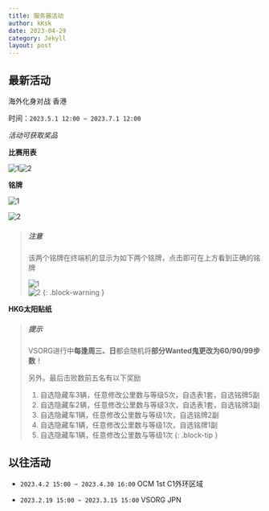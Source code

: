 ```yaml
---
title: 服务器活动
author: kKsk
date: 2023-04-29
category: Jekyll
layout: post
---
```


## 最新活动

海外化身对战 香港

时间：`2023.5.1 12:00 ~ 2023.7.1 12:00`

*活动可获取奖品*

**比赛用表**

![1](https://pic2.imgdb.cn/item/644ec1150d2dde5777830894.png)![2](https://pic2.imgdb.cn/item/644ec1150d2dde57778308a4.png)

**铭牌**

![1](https://pic2.imgdb.cn/item/644ec1150d2dde5777830854.png)

![2](https://pic2.imgdb.cn/item/644ec1150d2dde5777830880.png)

> ##### 注意
> 
> 该两个铭牌在终端机的显示为如下两个铭牌，点击即可在上方看到正确的铭牌  
> 
> ![1](https://pic2.imgdb.cn/item/644ec8240d2dde5777892a6c.jpg)  
> ![2](https://pic2.imgdb.cn/item/644ec8420d2dde57778939fe.jpg)
{: .block-warning }

**HKG太阳贴纸**

> ##### 提示
> 
> VSORG进行中**每逢周三、日**都会随机将**部分Wanted鬼更改为60/90/99步数**！
> 
> 另外。最后击败数前五名有以下奖励  
> 1. 自选隐藏车3辆，任意修改公里数与等级5次，自选表1套，自选铭牌5副
> 2. 自选隐藏车2辆，任意修改公里数与等级3次，自选表1套，自选铭牌3副
> 3. 自选隐藏车1辆，任意修改公里数与等级1次，自选铭牌2副
> 4. 自选隐藏车1辆，任意修改公里数与等级1次，自选铭牌1副
> 5. 自选隐藏车1辆，任意修改公里数与等级1次
{: .block-tip }

## 以往活动

- `2023.4.2 15:00 ~ 2023.4.30 16:00`  OCM 1st C1外环区域  

- `2023.2.19 15:00 ~ 2023.3.15 15:00`  VSORG JPN